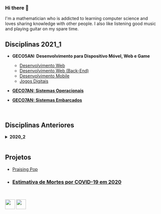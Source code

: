 ### Hi there 👋

I'm a mathematician who is addicted to learning computer science and loves sharing knowledge with other people. I also like listening good music and playing guitar on my spare time.

## Disciplinas 2021_1

  * <strong>GECO5AN: Desenvolvimento para Dispositivo Móvel, Web e Game</strong>
    * [Desenvolvimento Web](https://github.com/eduardo-ono/desenvolvimento-web)
    * [Desenvolvimento Web (Back-End)](https://github.com/eduardo-ono/desenvolvimento-web_back-end)
    * [Desenvolvimento Mobile](https://github.com/eduardo-ono/desenvolvimento-mobile)
    * [Jogos Digitais](https://github.com/eduardo-ono/jogos-digitais)

  * <strong><a href="https://github.com/eduardo-ono/sistemas-operacionais"> GECO7AN: Sistemas Operacionais</a></strong>

  * <strong><a href="https://github.com/eduardo-ono/sistemas-embarcados"> GECO7AN: Sistemas Embarcados</a></strong>

<br>

## Disciplinas Anteriores

<details>
  <summary>
    <strong>2020_2</strong>
  </summary>
  <section markdown="1">

  * GECO6AN: Organização de Computadores
  * GTADS2AN: Sistemas Operacionais Embarcados e IoT
  * GTADS4AN: Desenvolvimento para Dispositivo Móvel, Web e Game

  </section>
</details>

<br>

## Projetos

  * [Praising Pop](https://eduardo-ono.github.io/Praising_Pop/)
  * ### [Estimativa de Mortes por COVID-19 em 2020](https://eduardo-ono.github.io/eduardo-ono/covid-19/index.html)

<br>

[<img src="https://simpleicons.org/icons/instagram.svg" width="32" height=32>](https://www.instagram.com/eduardoono1973/)
[<img src="https://simpleicons.org/icons/facebook.svg" width="32" height=32>](https://pt-br.facebook.com/eduardo.ono)

<!--
**eduardo-ono/eduardo-ono** is a ✨ _special_ ✨ repository because its `README.md` (this file) appears on your GitHub profile.

Here are some ideas to get you started:

- 🔭 I’m currently working on ...
- 🌱 I’m currently learning ...
- 👯 I’m looking to collaborate on ...
- 🤔 I’m looking for help with ...
- 💬 Ask me about ...
- 📫 How to reach me: ...
- 😄 Pronouns: ...
- ⚡ Fun fact: ...
-->
